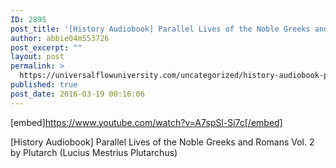 ```yaml
---
ID: 2895
post_title: '[History Audiobook] Parallel Lives of the Noble Greeks and Romans Vol. 2 by Plutarch'
author: abbie04m553726
post_excerpt: ""
layout: post
permalink: >
  https://universalflowuniversity.com/uncategorized/history-audiobook-parallel-lives-of-the-noble-greeks-and-romans-vol-2-by-plutarch/
published: true
post_date: 2016-03-19 00:16:06
---
```

[embed]https://www.youtube.com/watch?v=A7spSl-Si7c[/embed]<br>
<p>[History Audiobook] Parallel Lives of the Noble Greeks and Romans Vol. 2 by Plutarch (Lucius Mestrius Plutarchus)</p>